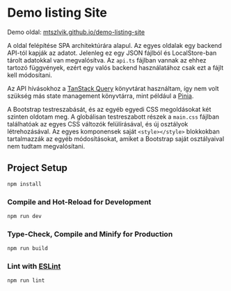 # Demo listing Site

Demo oldal: [mtszlvik.github.io/demo-listing-site](https://mtszlvik.github.io/demo-listing-site)

A oldal felépítése SPA architektúrára alapul. Az egyes oldalak egy backend API-tól kapják az adatot.
Jelenleg ez egy JSON fájlból és LocalStore-ban tárolt adatokkal van megvalósítva. Az `api.ts` fájlban vannak az ehhez tartozó függvények,
ezért egy valós backend használatához csak ezt a fájlt kell módosítani.

Az API hívásokhoz a [TanStack Query](https://tanstack.com/query/latest/docs/framework/vue/overview) könyvtárat használtam, így nem volt szükség
más state management könyvtárra, mint például a [Pinia](https://pinia.vuejs.org/).

A Bootstrap testreszabását, és az egyéb egyedi CSS megoldásokat két szinten oldotam meg. A globálisan testreszabott részek a `main.css` fájlban
találhatóak az egyes CSS változók felülírásával, és új osztályok létrehozásával.
Az egyes komponensek saját `<style></style>` blokkokban tartalmazzák az egyéb módosításokat, amiket a Bootstrap saját osztályaival nem tudtam megvalósítani.

## Project Setup

```sh
npm install
```

### Compile and Hot-Reload for Development

```sh
npm run dev
```

### Type-Check, Compile and Minify for Production

```sh
npm run build
```

### Lint with [ESLint](https://eslint.org/)

```sh
npm run lint
```
